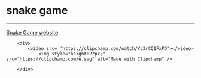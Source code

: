 # snake game
---
[Snake Game website](https://snake.on.fleek.co/)

        <div>
            <video src= 'https://clipchamp.com/watch/Yc3rCQ1FxPD'></video>
                <img style="height:22px;" src="https://clipchamp.com/e.svg" alt="Made with Clipchamp" />
            
        </div>
